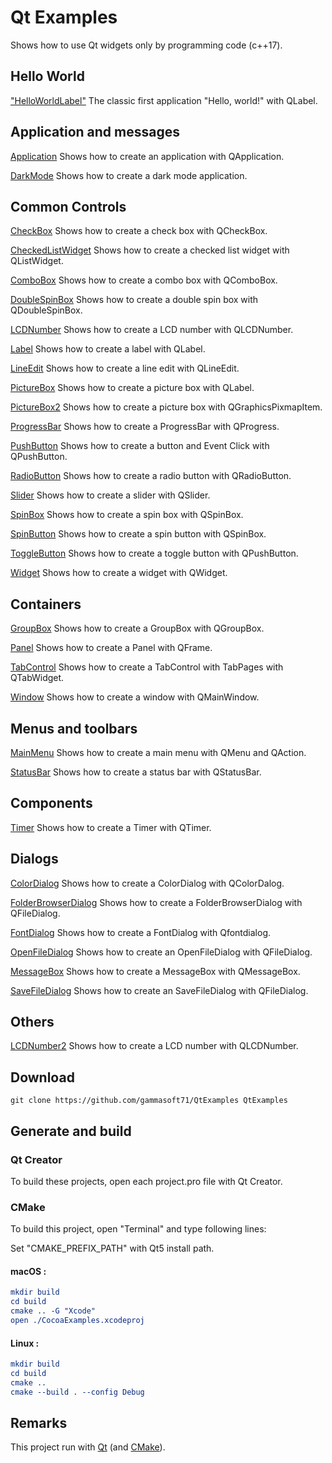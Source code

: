 
# Qt Examples

Shows how to use Qt widgets only by programming code (c++17).

## Hello World

["HelloWorldLabel"](Qt.Widgets/HelloWorld/HelloWorldLabel) The classic first application "Hello, world!" with QLabel.

## Application and messages

[Application](Qt.Widgets/Application/Application) Shows how to create an application with QApplication.

[DarkMode](Qt.Widgets/Application/DarkMode) Shows how to create a dark mode application.

## Common Controls

[CheckBox](Qt.Widgets/CommonControls/CheckBox) Shows how to create a check box with QCheckBox.

[CheckedListWidget](Qt.Widgets/CommonControls/CheckedListWidget) Shows how to create a checked list widget with QListWidget.

[ComboBox](Qt.Widgets/CommonControls/ComboBox) Shows how to create a combo box with QComboBox.

[DoubleSpinBox](Qt.Widgets/CommonControls/DoubleSpinBox) Shows how to create a double spin box with QDoubleSpinBox.

[LCDNumber](Qt.Widgets/CommonControls/LCDNumber) Shows how to create a LCD number with QLCDNumber.

[Label](Qt.Widgets/CommonControls/Label) Shows how to create a label with QLabel.

[LineEdit](Qt.Widgets/CommonControls/LineEdit) Shows how to create a line edit with QLineEdit.

[PictureBox](Qt.Widgets/CommonControls/PictureBox) Shows how to create a picture box with QLabel.

[PictureBox2](Qt.Widgets/CommonControls/PictureBox2) Shows how to create a picture box with QGraphicsPixmapItem.

[ProgressBar](Qt.Widgets/CommonControls/ProgressBar) Shows how to create a ProgressBar with QProgress.

[PushButton](Qt.Widgets/CommonControls/PushButton) Shows how to create a button and Event Click with QPushButton.

[RadioButton](Qt.Widgets/CommonControls/RadioButton) Shows how to create a radio button with QRadioButton.

[Slider](Qt.Widgets/CommonControls/Slider) Shows how to create a slider with QSlider.

[SpinBox](Qt.Widgets/CommonControls/SpinBox) Shows how to create a spin box with QSpinBox.

[SpinButton](Qt.Widgets/CommonControls/SpinButton) Shows how to create a spin button with QSpinBox.

[ToggleButton](Qt.Widgets/CommonControls/ToggleButton) Shows how to create a toggle button with QPushButton.

[Widget](Qt.Widgets/CommonControls/ToggleButton) Shows how to create a widget with QWidget.

## Containers

[GroupBox](Qt.Widgets/Containers/GroupBox) Shows how to create a GroupBox with QGroupBox.

[Panel](Qt.Widgets/Containers/Panel) Shows how to create a Panel with QFrame.

[TabControl](Qt.Widgets/Containers/TabControl) Shows how to create a TabControl with TabPages with QTabWidget.

[Window](Qt.Widgets/Containers/Window) Shows how to create a window with QMainWindow.

## Menus and toolbars

[MainMenu](Qt.Widgets/MainMenu) Shows how to create a main menu with QMenu and QAction.

[StatusBar](Qt.Widgets/StatusBar) Shows how to create a status bar with QStatusBar.

## Components

[Timer](Qt.Widgets/Timer) Shows how to create a Timer with QTimer.

## Dialogs

[ColorDialog](Qt.Widgets/ColorDialog) Shows how to create a ColorDialog with QColorDalog.

[FolderBrowserDialog](Qt.Widgets/FolderBrowserDialog) Shows how to create a FolderBrowserDialog with QFileDialog.

[FontDialog](Qt.Widgets/FontDialog) Shows how to create a FontDialog with Qfontdialog.

[OpenFileDialog](Qt.Widgets/OpenFileDialog) Shows how to create an OpenFileDialog with QFileDialog.

[MessageBox](Qt.Widgets/MessageBox) Shows how to create a MessageBox with QMessageBox.

[SaveFileDialog](Qt.Widgets/SaveFileDialog) Shows how to create an SaveFileDialog with QFileDialog.

## Others

[LCDNumber2](Qt.Widgets/Others/LCDNumber2) Shows how to create a LCD number with QLCDNumber.

## Download

``` shell
git clone https://github.com/gammasoft71/QtExamples QtExamples

```

## Generate and build

### Qt Creator

To build these projects, open each project.pro file with Qt Creator.

### CMake

To build this project, open "Terminal" and type following lines:

Set "CMAKE_PREFIX_PATH" with Qt5 install path.

#### macOS :

``` cmake
mkdir build
cd build
cmake .. -G "Xcode"
open ./CocoaExamples.xcodeproj
```


#### Linux :

``` cmake
mkdir build
cd build
cmake .. 
cmake --build . --config Debug
```


## Remarks

This project run with [Qt](https://www.qt.io) (and [CMake](https://cmake.org)).
